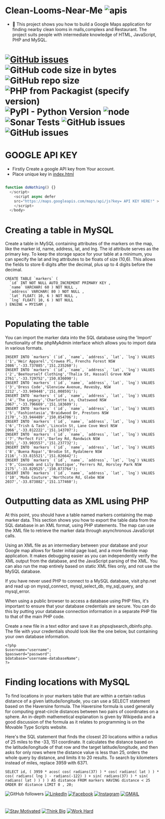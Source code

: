 # Clean-Looms-Near-Me ![apis](https://img.shields.io/badge/GOOGLE-Maps%20API-orange)
- 🚩 This project shows you how to build a Google Maps application for finding nearby clean looms in malls,complexs and Restaurant. The project suits people with intermediate knowledge of HTML, JavaScript, PHP and MySQL.
# [![GitHub issues](https://img.shields.io/github/issues/bhavesh2699/clean-looms-near-me)](https://github.com/bhavesh2699/clean-looms-near-me/issues) ![GitHub code size in bytes](https://img.shields.io/github/languages/code-size/bhavesh2699/clean-looms-near-me) ![GitHub repo size](https://img.shields.io/github/repo-size/bhavesh2699/clean-looms-near-me)  ![PHP from Packagist (specify version)](https://img.shields.io/packagist/php-v/symfony/symfony/v2.8.0) ![PyPI - Python Version](https://img.shields.io/pypi/pyversions/Django) ![node](https://img.shields.io/node/v/passport?label=flask) ![Sonar Tests](https://img.shields.io/sonar/tests/org.ow2.petals:petals-se-ase?compact_message&failed_label=failed&passed_label=passed&server=http%3A%2F%2Fsonar.petalslink.com&skipped_label=skipped&sonarVersion=4.2) ![GitHub issues](https://img.shields.io/badge/DATABASE-MYSQL-red) ![GitHub issues](https://img.shields.io/badge/SERVER-XAMPP-brightgreen)

# GOOGLE API KEY
- Firstly Create a google API key from Your account.
- Place unique key in [index.html](https://github.com/bhavesh2699/clean-looms-near-me/blob/master/index.html)
```javascript

function doNothing() {}
  </script>
    <script async defer
    src="https://maps.googleapis.com/maps/api/js?key= API KEY HERE!" >
    </script>
  </body>
```
# Creating a table in MySQL
Create a table in MySQL containing attributes of the markers on the map, like the marker id, name, address, lat, and lng. The id attribute serves as the primary key.
To keep the storage space for your table at a minimum, you can specify the lat and lng attributes to be floats of size (10,6). This allows the fields to store 6 digits after the decimal, plus up to 4 digits before the decimal.
```mysql
CREATE TABLE `markers` (
  `id` INT NOT NULL AUTO_INCREMENT PRIMARY KEY ,
  `name` VARCHAR( 60 ) NOT NULL ,
  `address` VARCHAR( 80 ) NOT NULL ,
  `lat` FLOAT( 10, 6 ) NOT NULL ,
  `lng` FLOAT( 10, 6 ) NOT NULL
) ENGINE = MYISAM ;
```
# Populating the table
You can import the marker data into the SQL database using the 'Import' functionality of the phpMyAdmin interface which allows you to import data in various formats.
```
INSERT INTO `markers` (`id`, `name`, `address`, `lat`, `lng`) VALUES ('1','Heir Apparel','Crowea Pl, Frenchs Forest NSW 2086','-33.737885','151.235260');
INSERT INTO `markers` (`id`, `name`, `address`, `lat`, `lng`) VALUES ('2','BeeYourself Clothing','Thalia St, Hassall Grove NSW 2761','-33.729752','150.836090');
INSERT INTO `markers` (`id`, `name`, `address`, `lat`, `lng`) VALUES ('3','Dress Code','Glenview Avenue, Revesby, NSW 2212','-33.949448','151.008591');
INSERT INTO `markers` (`id`, `name`, `address`, `lat`, `lng`) VALUES ('4','The Legacy','Charlotte Ln, Chatswood NSW 2067','-33.796669','151.183609');
INSERT INTO `markers` (`id`, `name`, `address`, `lat`, `lng`) VALUES ('5','Fashiontasia','Braidwood Dr, Prestons NSW 2170','-33.944489','150.854706');
INSERT INTO `markers` (`id`, `name`, `address`, `lat`, `lng`) VALUES ('6','Trish & Tash','Lincoln St, Lane Cove West NSW 2066','-33.812222','151.143707');
INSERT INTO `markers` (`id`, `name`, `address`, `lat`, `lng`) VALUES ('7','Perfect Fit','Darley Rd, Randwick NSW 2031','-33.903557','151.237732');
INSERT INTO `markers` (`id`, `name`, `address`, `lat`, `lng`) VALUES ('8','Buena Ropa!','Brodie St, Rydalmere NSW 2116','-33.815521','151.026642');
INSERT INTO `markers` (`id`, `name`, `address`, `lat`, `lng`) VALUES ('9','Coxcomb and Lily Boutique','Ferrers Rd, Horsley Park NSW 2175','-33.829525','150.873764');
INSERT INTO `markers` (`id`, `name`, `address`, `lat`, `lng`) VALUES ('10','Moda Couture','Northcote Rd, Glebe NSW 2037','-33.873882','151.177460');
```
# Outputting data as XML using PHP
At this point, you should have a table named markers containing the map marker data. This section shows you how to export the table data from the SQL database in an XML format, using PHP statements. The map can use the XML file to retrieve the marker data through asynchronous JavaScript calls.

Using an XML file as an intermediary between your database and your Google map allows for faster initial page load, and a more flexible map application. It makes debugging easier as you can independently verify the XML output from the database, and the JavaScript parsing of the XML. You can also run the map entirely based on static XML files only, and not use the MySQL database.

If you have never used PHP to connect to a MySQL database, visit php.net and read up on mysql_connect, mysql_select_db, my_sql_query, and mysql_error.

When using a public browser to access a database using PHP files, it's important to ensure that your database credentials are secure. You can do this by putting your database connection information in a separate PHP file to that of the main PHP code.

Create a new file in a text editor and save it as phpsqlsearch_dbinfo.php. The file with your credentials should look like the one below, but containing your own database information.
```
<?php
$username="username";
$password="password";
$database="username-databaseName";
?>
```
# Finding locations with MySQL
To find locations in your markers table that are within a certain radius distance of a given latitude/longitude, you can use a SELECT statement based on the Haversine formula. The Haversine formula is used generally for computing great-circle distances between two pairs of coordinates on a sphere. An in-depth mathemetical explanation is given by Wikipedia and a good discussion of the formula as it relates to programming is on the Movable Type Scripts website.

Here's the SQL statement that finds the closest 20 locations within a radius of 25 miles to the -33, 151 coordinate. It calculates the distance based on the latitude/longitude of that row and the target latitude/longitude, and then asks for only rows where the distance value is less than 25, orders the whole query by distance, and limits it to 20 results. To search by kilometers instead of miles, replace 3959 with 6371.

```
SELECT id, ( 3959 * acos( cos( radians(37) ) * cos( radians( lat ) ) * cos( radians( lng ) - radians(-122) ) + sin( radians(37) ) * sin( radians( lat ) ) ) ) AS distance FROM markers HAVING distance < 25 ORDER BY distance LIMIT 0 , 20;
```

![GitHub followers](https://img.shields.io/github/followers/bhavesh2699?style=social)  [![LinkedIn](https://img.shields.io/static/v1.svg?label=connect&message=@bhavesh2699&color=success&logo=linkedin&style=flat&logoColor=white&colorA=blue)](https://www.linkedin.com/in/bhavesh-solanki-02884717a) [![Facebook](https://img.shields.io/static/v1.svg?label=follow&message=@bhavesh.solanki&color=9cf&logo=facebook&style=flat&logoColor=white&colorA=informational)](https://www.facebook.com/bhavesh.solanki.3781995) [![Instagram](https://img.shields.io/static/v1.svg?label=follow&message=@bhavesh26.dj&color=grey&logo=instagram&style=flat&logoColor=white&colorA=critical)](https://www.instagram.com/bhavesh26.dj/)  [![GMAIL](https://img.shields.io/static/v1.svg?label=send&message=bs1852985@gmail.com&color=red&logo=gmail&style=social)](https://www.github.com/bhavesh2699)
#
[![Stay Motivated](https://img.shields.io/badge/Stay-Motivated-teal.svg?style=for-the-badge)](https://github.com/bhavesh2699) [![Think Big](https://img.shields.io/badge/Think-Big-orange.svg?style=for-the-badge)](https://github.com/bhavesh2699) [![Work Hard](https://img.shields.io/badge/Work-Hard-blue.svg?style=for-the-badge)](https://github.com/bhavesh2699) 

